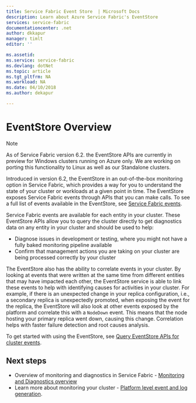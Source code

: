 ```yaml
---
title: Service Fabric Event Store  | Microsoft Docs
description: Learn about Azure Service Fabric's EventStore
services: service-fabric
documentationcenter: .net
author: dkkapur
manager: timlt
editor: ''

ms.assetid:
ms.service: service-fabric
ms.devlang: dotNet
ms.topic: article
ms.tgt_pltfrm: NA
ms.workload: NA
ms.date: 04/10/2018
ms.author: dekapur

---
```


# EventStore Overview

>[!NOTE]
>As of Service Fabric version 6.2. the EventStore APIs are currently in preview for Windows clusters running on Azure only. We are working on porting this functionality to Linux as well as our Standalone clusters.

Introduced in version 6.2, the EventStore in an out-of-the-box monitoring option in Service Fabric, which provides a way for you to understand the state of your cluster or workloads at a given point in time. 
The EventStore exposes Service Fabric events through APIs that you can make calls. To see a full list of events available in the EventStore, see [Service Fabric events](service-fabric-diagnostics-event-generation-operational.md). 

Service Fabric events are available for each entity in your cluster. These EventStore APIs allow you to query the cluster directly to get diagnostics data on any entity in your cluster and should be used to help:
* Diagnose issues in development or testing, where you might not have a fully baked monitoring pipeline available
* Confirm that management actions you are taking on your cluster are being processed correctly by your cluster

The EventStore also has the ability to correlate events in your cluster. By looking at events that were written at the same time from different entities that may have impacted each other, the EventStore service is able to link these events to help with identifying causes for activities in your cluster. 
For example, if there is an unexpected change in your replica configuration, i.e., a secondary replica is unexpectedly promoted, when exposing the event for the replica, the EventStore will also look at other events exposed by the platform and correlate this with a `NodeDown` event. This means that the node hosting your primary replica went down, causing this change. Correlation helps with faster failure detection and root causes analysis.

To get started with using the EventStore, see [Query EventStore APIs for cluster events](service-fabric-diagnostics-eventstore.md).

## Next steps
* Overview of monitoring and diagnostics in Service Fabric - [Monitoring and Diagnostics overview](service-fabric-diagnostics-overview.md)
* Learn more about monitoring your cluster - [Platform level event and log generation](service-fabric-diagnostics-event-generation-infra.md).